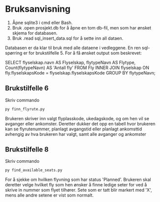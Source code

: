 # Bruksanvisning

1. Åpne sqlite3 i cmd eller Bash.
2. Bruk .open prosjekt.db for å åpne en tom db-fil, men som har ønsket skjema for databasen.
3. Bruk .read sql_insert_data.sql for å sette inn all dataen.

Databasen er da klar til bruk med alle dataene i vedleggene. En ren sql-spørring er for brukstilfelle 5. For å få ønsket
output som beskrevet:

SELECT flyselskap.navn AS Flyselskap, flytypeNavn AS Flytype, Count(flytypeNavn) AS 'Antall fly' FROM Fly
INNER JOIN flyselskap ON fly.flyselskapsKode = flyselskap.flyselskapsKode
GROUP BY flytypeNavn;

## Brukstilfelle 6
Skriv commando 
```bash
py finn_flyrute.py
```
Brukeren skriver inn valgt flyplasskode, ukedagskode, og om hen vil se avganger eller ankomster. Deretter dukker det opp en tabell hvor brukeren kan se flyrutenummer, planlagt avgangstid eller planlagt ankomsttid avhengig av hva brukeren har valgt, samt alle avganger og ankomster  

## Brukstilfelle 8
Skriv commando 
```bash
py find_available_seats.py
```
For å sjekke om hvilken flyvning som har status 'Planned'. Brukeren skal deretter velge hvilket fly som hen ønsker å finne ledige seter for ved å skrive in nummer som flyet tilhører.
Sete som er tatt blir markert med 'X', mens alle andre setene er vist som normalt. 
